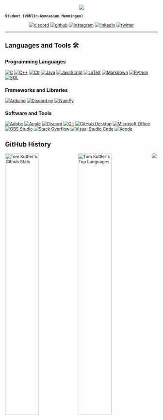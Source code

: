 <!-- Animated Header: https://github.com/kyechan99/capsule-render-->

<p align="center">
  <img src="https://capsule-render.vercel.app/api?type=waving&color=gradient&height=175&section=header&text=Tom%20Kuttler&fontSize=60&animation=fadeIn&fontAlignY=35"/>
</p>

**`Student (Vöhlin-Gymnasium Memmingen)`**

<!-- Social badges -->
<!-- Source of most badges: https://github.com/Ileriayo/markdown-badges -->

<p align="center">
  <a href="">
    <img alt="discord" src="https://img.shields.io/badge/Discord-%235865F2.svg?style=for-the-badge&logo=discord&logoColor=white"/></a>
  <a href="">
    <img alt="github" src="https://img.shields.io/badge/github-%23121011.svg?style=for-the-badge&logo=github&logoColor=white"/></a>
  <a href="https://www.instagram.com/tomkuttler/">
    <img alt="instagram" src="https://img.shields.io/badge/Instagram-%23E4405F.svg?style=for-the-badge&logo=Instagram&logoColor=white"/></a>
  <a href="">
    <img alt="linkedin" src="https://img.shields.io/badge/linkedin-%230077B5.svg?style=for-the-badge&logo=linkedin&logoColor=white"/></a> 
  <a href="">
    <img alt="twitter" src="https://img.shields.io/badge/Twitter-%231DA1F2.svg?style=for-the-badge&logo=Twitter&logoColor=white"/></a> 
</p>

---

<!-- Language and Tools list -->
<!-- Source of most badges: https://github.com/Ileriayo/markdown-badges -->
<!-- List of brand icons supported by shields.io: https://github.com/simple-icons/simple-icons/blob/develop/slugs.md -->

## Languages and Tools 🛠️

### Programming Languages

<p>
    <a href="https://github.com/search?q=user%3Atomkuttler+language%3Ac">
      <img alt="C" src="https://custom-icon-badges.demolab.com/badge/C-03599C.svg?logo=c-in-hexagon&logoColor=white"></a>
    <a href="https://github.com/search?q=user%3Atomkuttler+language%3Acpp">
      <img alt="C++" src="https://custom-icon-badges.demolab.com/badge/C++-9C033A.svg?logo=cpp2&logoColor=white"></a>
    <a href="https://github.com/search?q=user%3Atomkuttler+language%3Acsharp">
      <img alt="C#" src="https://custom-icon-badges.demolab.com/badge/C%23-68217A.svg?logo=cs2&logoColor=white"></a>
    <a href="https://github.com/search?q=user%3Atomkuttler+language%3Ajava">
      <img alt="Java" src="https://custom-icon-badges.demolab.com/badge/Java-007396.svg?logo=java&logoColor=white"></a>
    <a href="https://github.com/search?q=user%3Atomkuttler+language%3Ajavascript">
      <img alt="JavaScript" src="https://img.shields.io/badge/JavaScript-F7DF1E.svg?logo=javascript&logoColor=black"></a>
    <a href="https://github.com/search?q=user%3Atomkuttlerlanguage%3Atex">
      <img alt="LaTeX" src="https://img.shields.io/badge/LaTeX-008080.svg?logo=LaTeX&logoColor=white"></a>
    <a href="https://github.com/search?q=user%3Atomkuttler+language%3Amarkdown">
      <img alt="Markdown" src="https://img.shields.io/badge/Markdown-000000.svg?logo=markdown&logoColor=white"></a>
    <a href="https://github.com/search?q=user%3Atomkuttler+language%3Apython">
      <img alt="Python" src="https://img.shields.io/badge/Python-14354C.svg?logo=python&logoColor=white"></a>
    <a href="https://github.com/search?q=user%3Atomkuttler+language%3Asql">
      <img alt="SQL" src="https://custom-icon-badges.demolab.com/badge/SQL-025E8C.svg?logo=database&logoColor=white"></a>
</p>

### Frameworks and Libraries

<p>
    <a href="https://www.arduino.cc">
      <img alt="Arduino" src="https://img.shields.io/badge/-Arduino-00979D?logo=Arduino&logoColor=white"></a>
    <a href="https://discordpy.readthedocs.io/en/stable/">
      <img alt="Discord.py" src="https://custom-icon-badges.demolab.com/badge/Discord.py-0d1620.svg?logo=dpy"></a>
    <a href="https://numpy.org">
      <img alt="NumPy" src="https://img.shields.io/badge/Numpy-013243.svg?logo=numpy&logoColor=white"></a>
</p>

### Software and Tools

<p>
    <a href="https://www.adobe.com">
      <img alt="Adobe" src="https://img.shields.io/badge/Adobe-FF0000.svg?logo=adobe&logoColor=white"></a>
    <a href="https://www.apple.com">
      <img alt="Apple" src="https://img.shields.io/badge/Apple-000000.svg?logo=apple&logoColor=white"></a>
    <a href="https://discord.com">
      <img alt="Discord" src="https://img.shields.io/badge/-Discord-5865F2.svg?logo=discord&logoColor=white"></a>
    <a href="https://git-scm.com">
      <img alt="Git" src="https://img.shields.io/badge/Git-F05033.svg?logo=git&logoColor=white"></a>
    <a href="https://desktop.github.com">
      <img alt="GitHub Desktop" src="https://img.shields.io/badge/GitHub%20Desktop-8034A9.svg?logo=github&logoColor=white"></a>
    <a href="https://www.microsoft.com/microsoft-365/microsoft-office">
      <img alt="Microsoft Office" src="https://img.shields.io/badge/Microsoft_Office-D83B01?logo=microsoft-office&logoColor=white"></a>
    <a href="https://obsproject.com">
      <img alt="OBS Studio" src="https://img.shields.io/badge/-OBS-302E31?logo=obs-studio&logoColor=white"></a>
    <a href="https://stackoverflow.com">
      <img alt="Stack Overflow" src="https://img.shields.io/badge/-Stack%20Overflow-FE7A16?logo=stack-overflow&logoColor=white"></a>
    <a href="https://code.visualstudio.com">
      <img alt="Visual Studio Code" src="https://img.shields.io/badge/Visual%20Studio%20Code-0078d7.svg?logo=visual-studio-code&logoColor=white"></a>
    <a href="https://developer.apple.com/xcode/">
      <img alt="Xcode" src="https://img.shields.io/badge/Xcode-007ACC.svg?logo=Xcode&logoColor=white"></a>
</p>

<!-- Github History -->

## GitHub History

<!-- https://github.com/anuraghazra/github-readme-stats -->
<!-- Deploy own vercel instance tutorial: https://www.youtube.com/watch?v=n6d4KHSKqGk&t=107s -->

<p>
  <a href="https://github.com/anuraghazra/github-readme-stats">
  <img align="left" width="47%" alt="Tom Kuttler's Github Stats" src="https://github-readme-stats-tomkuttler.vercel.app/api/?username=tomkuttler&show_icons=true&include_all_commits=true&count_private=true&theme=transparent&hide_border=true&title_color=CAD1D8&text_color=CAD1D8"/>
  <a href="https://github.com/anuraghazra/github-readme-stats">
  <img align="left" width="47%" alt="Tom Kuttler's Top Languages" src="https://github-readme-stats-tomkuttler.vercel.app/api/top-langs/?username=tomkuttler&langs_count=8&layout=compact&theme=transparent&hide_border=true&title_color=CAD1D8&text_color=CAD1D8"/>
</p>
    
<!-- Animated Footer: https://github.com/kyechan99/capsule-render -->

<p align="center">
  <img src="https://capsule-render.vercel.app/api?type=waving&color=gradient&height=100&section=footer"/>
</p>
